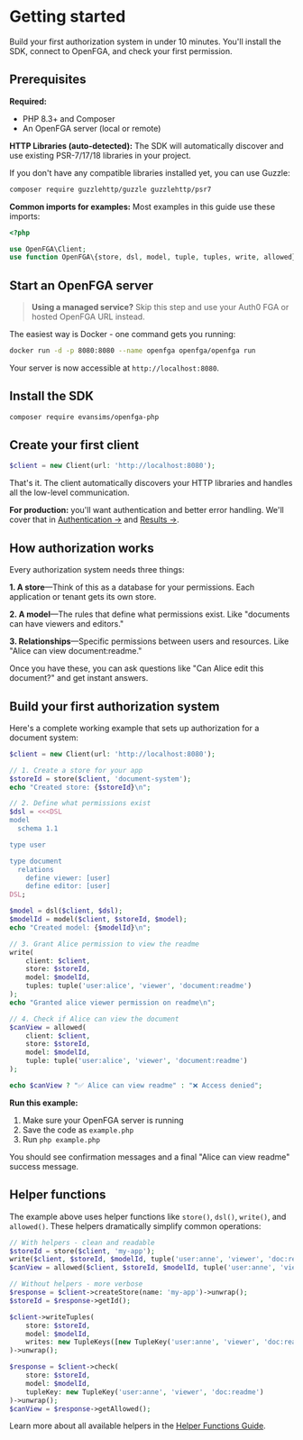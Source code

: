 # Getting started

Build your first authorization system in under 10 minutes. You'll install the SDK, connect to OpenFGA, and check your first permission.

## Prerequisites

**Required:**

- PHP 8.3+ and Composer
- An OpenFGA server (local or remote)

**HTTP Libraries (auto-detected):**
The SDK will automatically discover and use existing PSR-7/17/18 libraries in your project.

If you don't have any compatible libraries installed yet, you can use Guzzle:

```bash
composer require guzzlehttp/guzzle guzzlehttp/psr7
```

**Common imports for examples:**
Most examples in this guide use these imports:

```php
<?php

use OpenFGA\Client;
use function OpenFGA\{store, dsl, model, tuple, tuples, write, allowed};
```

## Start an OpenFGA server

> **Using a managed service?** Skip this step and use your Auth0 FGA or hosted OpenFGA URL instead.

The easiest way is Docker - one command gets you running:

```bash
docker run -d -p 8080:8080 --name openfga openfga/openfga run
```

Your server is now accessible at `http://localhost:8080`.

## Install the SDK

```bash
composer require evansims/openfga-php
```

## Create your first client

```php
$client = new Client(url: 'http://localhost:8080');
```

That's it. The client automatically discovers your HTTP libraries and handles all the low-level communication.

**For production:** you'll want authentication and better error handling. We'll cover that in [Authentication →](Authentication.md) and [Results →](Results.md).

## How authorization works

Every authorization system needs three things:

**1. A store**—Think of this as a database for your permissions. Each application or tenant gets its own store.

**2. A model**—The rules that define what permissions exist. Like "documents can have viewers and editors."

**3. Relationships**—Specific permissions between users and resources. Like "Alice can view document:readme."

Once you have these, you can ask questions like "Can Alice edit this document?" and get instant answers.

## Build your first authorization system

Here's a complete working example that sets up authorization for a document system:

```php
$client = new Client(url: 'http://localhost:8080');

// 1. Create a store for your app
$storeId = store($client, 'document-system');
echo "Created store: {$storeId}\n";

// 2. Define what permissions exist
$dsl = <<<DSL
model
  schema 1.1

type user

type document
  relations
    define viewer: [user]
    define editor: [user]
DSL;

$model = dsl($client, $dsl);
$modelId = model($client, $storeId, $model);
echo "Created model: {$modelId}\n";

// 3. Grant Alice permission to view the readme
write(
    client: $client,
    store: $storeId,
    model: $modelId,
    tuples: tuple('user:alice', 'viewer', 'document:readme')
);
echo "Granted alice viewer permission on readme\n";

// 4. Check if Alice can view the document
$canView = allowed(
    client: $client,
    store: $storeId,
    model: $modelId,
    tuple: tuple('user:alice', 'viewer', 'document:readme')
);

echo $canView ? "✅ Alice can view readme" : "❌ Access denied";
```

**Run this example:**

1. Make sure your OpenFGA server is running
2. Save the code as `example.php`
3. Run `php example.php`

You should see confirmation messages and a final "Alice can view readme" success message.

## Helper functions

The example above uses helper functions like `store()`, `dsl()`, `write()`, and `allowed()`. These helpers dramatically simplify common operations:

```php
// With helpers - clean and readable
$storeId = store($client, 'my-app');
write($client, $storeId, $modelId, tuple('user:anne', 'viewer', 'doc:readme'));
$canView = allowed($client, $storeId, $modelId, tuple('user:anne', 'viewer', 'doc:readme'));

// Without helpers - more verbose
$response = $client->createStore(name: 'my-app')->unwrap();
$storeId = $response->getId();

$client->writeTuples(
    store: $storeId,
    model: $modelId,
    writes: new TupleKeys([new TupleKey('user:anne', 'viewer', 'doc:readme')])
)->unwrap();

$response = $client->check(
    store: $storeId,
    model: $modelId,
    tupleKey: new TupleKey('user:anne', 'viewer', 'doc:readme')
)->unwrap();
$canView = $response->getAllowed();
```

Learn more about all available helpers in the [Helper Functions Guide](Helpers.md).
